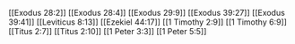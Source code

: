 [[Exodus 28:2]]
[[Exodus 28:4]]
[[Exodus 29:9]]
[[Exodus 39:27]]
[[Exodus 39:41]]
[[Leviticus 8:13]]
[[Ezekiel 44:17]]
[[1 Timothy 2:9]]
[[1 Timothy 6:9]]
[[Titus 2:7]]
[[Titus 2:10]]
[[1 Peter 3:3]]
[[1 Peter 5:5]]
